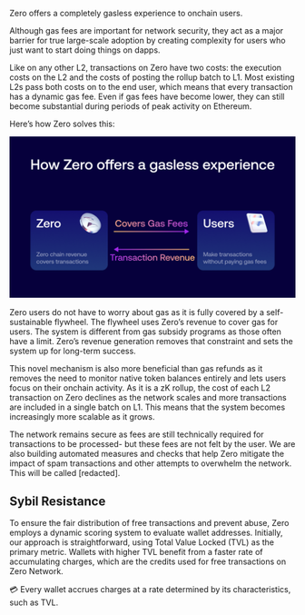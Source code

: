 Zero offers a completely gasless experience to onchain users.

Although gas fees are important for network security, they act as a major barrier for true large-scale adoption by creating complexity for users who just want to start doing things on dapps.

Like on any other L2, transactions on Zero have two costs: the execution costs on the L2 and the costs of posting the rollup batch to L1. Most existing L2s pass both costs on to the end user, which means that every transaction has a dynamic gas fee. Even if gas fees have become lower, they can still become substantial during periods of peak activity on Ethereum. 

Here’s how Zero solves this:

![Zero Fee Model](./assets/Table.png)

Zero users do not have to worry about gas as it is fully covered by a self-sustainable flywheel. The flywheel uses Zero’s revenue to cover gas for users. The system is different from gas subsidy programs as those often have a limit. Zero’s revenue generation removes that constraint and sets the system up for long-term success.

This novel mechanism is also more beneficial than gas refunds as it removes the need to monitor native token balances entirely and lets users focus on their onchain activity.  As it is a zK rollup, the cost of each L2 transaction on Zero declines as the network scales and more transactions are included in a single batch on L1. This means that the system becomes increasingly more scalable as it grows. 

The network remains secure as fees are still technically required for transactions to be processed- but these fees are not felt by the user. We are also building automated measures and checks that help Zero mitigate the impact of spam transactions and other attempts to overwhelm the network. This will be called [redacted].

## Sybil Resistance

To ensure the fair distribution of free transactions and prevent abuse, Zero employs a dynamic scoring system to evaluate wallet addresses. Initially, our approach is straightforward, using Total Value Locked (TVL) as the primary metric. Wallets with higher TVL benefit from a faster rate of accumulating charges, which are the credits used for free transactions on Zero Network.

<aside>
💳 Every wallet accrues charges at a rate determined by its characteristics, such as TVL.
</aside>